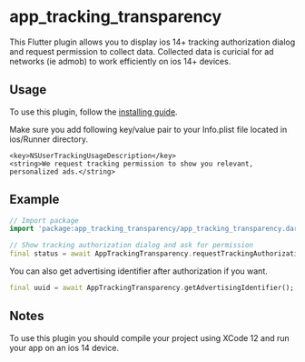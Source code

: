 # app_tracking_transparency

This Flutter plugin allows you to display ios 14+ tracking authorization dialog and request permission to collect data. Collected data is curicial for ad networks (ie admob) to work efficiently on ios 14+ devices.

## Usage

To use this plugin, follow the [installing guide](https://pub.dev/packages/app_tracking_transparency#-installing-tab-).

Make sure you add following key/value pair to your Info.plist file located in ios/Runner directory.
```
<key>NSUserTrackingUsageDescription</key>
<string>We request tracking permission to show you relevant, personalized ads.</string>
```

## Example
``` dart
// Import package
import 'package:app_tracking_transparency/app_tracking_transparency.dart';

// Show tracking authorization dialog and ask for permission
final status = await AppTrackingTransparency.requestTrackingAuthorization();
```

You can also get advertising identifier after authorization if you want.
```dart
final uuid = await AppTrackingTransparency.getAdvertisingIdentifier();
``` 

## Notes
To use this plugin you should compile your project using XCode 12 and run your app on an ios 14 device.
